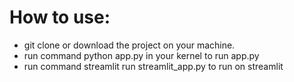 # How to use:
* git clone or download the project on your machine.
* run command python app.py in your kernel to run app.py
* run command streamlit run streamlit_app.py to run on streamlit
